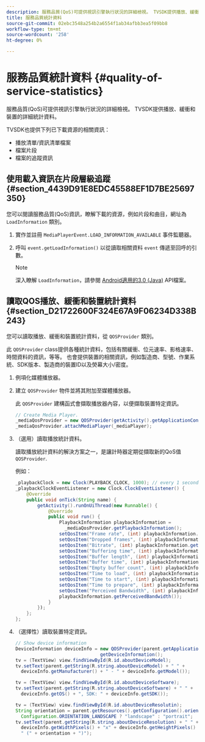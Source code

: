 ```yaml
---
description: 服務品質(QoS)可提供視訊引擎執行狀況的詳細檢視。 TVSDK提供播放、緩衝和裝置的詳細統計資料。
title: 服務品質統計資料
source-git-commit: 02ebc3548a254b2a6554f1ab34afbb3ea5f09bb8
workflow-type: tm+mt
source-wordcount: '258'
ht-degree: 0%

---
```


# 服務品質統計資料 {#quality-of-service-statistics}

服務品質(QoS)可提供視訊引擎執行狀況的詳細檢視。 TVSDK提供播放、緩衝和裝置的詳細統計資料。

TVSDK也提供下列已下載資源的相關資訊：

* 播放清單/資訊清單檔案
* 檔案片段
* 檔案的追蹤資訊

## 使用載入資訊在片段層級追蹤 {#section_4439D91E8EDC45588EF1D7BE25697350}

您可以閱讀服務品質(QoS)資訊，瞭解下載的資源，例如片段和曲目，網址為 `LoadInformation` 類別。

1. 實作並註冊 `MediaPlayerEvent.LOAD_INFORMATION_AVAILABLE` 事件監聽器。
1. 呼叫 `event.getLoadInformation()` 以從讀取相關資料 `event` 傳遞至回呼的引數。

   >[!NOTE]
   >
   >深入瞭解 `LoadInformation`，請參閱 [Android適用的3.0 (Java)](https://help.adobe.com/en_US/primetime/api/psdk/javadoc3.0/index.html) API檔案。

## 讀取QOS播放、緩衝和裝置統計資料 {#section_D21722600F324E67A9F06234D338B243}

您可以讀取播放、緩衝和裝置統計資料，從 `QOSProvider` 類別。

此 `QOSProvider` class提供各種統計資料，包括有關緩衝、位元速率、影格速率、時間資料的資訊，等等。 也會提供裝置的相關資訊，例如製造商、型號、作業系統、SDK版本、製造商的裝置ID以及熒幕大小/密度。

1. 例項化媒體播放器。
1. 建立 `QOSProvider` 物件並將其附加至媒體播放器。

   此 `QOSProvider` 建構函式會擷取播放器內容，以便擷取裝置特定資訊。

   ```java
   // Create Media Player. 
   _mediaQosProvider = new QOSProvider(getActivity().getApplicationContext()); 
   _mediaQosProvider.attachMediaPlayer(_mediaPlayer);
   ```

1. （選用）讀取播放統計資料。

   讀取播放統計資料的解決方案之一，是讓計時器定期從擷取新的QoS值 `QOSProvider`.

   例如：

   ```java
   _playbackClock = new Clock(PLAYBACK_CLOCK, 1000); // every 1 second 
   _playbackClockEventListener = new Clock.ClockEventListener() { 
       @Override 
       public void onTick(String name) { 
           getActivity().runOnUiThread(new Runnable() { 
               @Override 
               public void run() { 
                   PlaybackInformation playbackInformation =  
                     _mediaQosProvider.getPlaybackInformation();  
                   setQosItem("Frame rate", (int) playbackInformation.getFrameRate());  
                   setQosItem("Dropped frames", (int) playbackInformation.getDroppedFrameCount()); 
                   setQosItem("Bitrate", (int) playbackInformation.getBitrate()); 
                   setQosItem("Buffering time", (int) playbackInformation.getBufferingTime());  
                   setQosItem("Buffer length", (int) playbackInformation.getBufferLength());  
                   setQosItem("Buffer time", (int) playbackInformation.getBufferTime());  
                   setQosItem("Empty buffer count", (int) playbackInformation.getEmptyBufferCount());  
                   setQosItem("Time to load", (int) playbackInformation.getTimeToLoad());  
                   setQosItem("Time to start", (int) playbackInformation.getTimeToStart()); 
                   setQosItem("Time to prepare", (int) playbackInformation.getTimeToPrepare()); 
                   setQosItem("Perceived Bandwidth", (int) playbackInformation.getPerceivedBandwidth());   
                   playbackInformation.getPerceivedBandwidth()); 
               } 
           }); 
       }; 
   }; 
   ```

1. （選擇性）讀取裝置特定資訊。

   ```java
   // Show device information 
   DeviceInformation deviceInfo = new QOSProvider(parent.getApplicationContext()). 
                                  getDeviceInformation(); 
   tv = (TextView) view.findViewById(R.id.aboutDeviceModel); 
   tv.setText(parent.getString(R.string.aboutDeviceModel) + " " +  
     deviceInfo.getManufacturer() + " - " + deviceInfo.getModel()); 
   
   tv = (TextView) view.findViewById(R.id.aboutDeviceSoftware); 
   tv.setText(parent.getString(R.string.aboutDeviceSoftware) + " " +  
     deviceInfo.getOS() + ", SDK: " + deviceInfo.getSDK()); 
   
   tv = (TextView) view.findViewById(R.id.aboutDeviceResolutin); 
   String orientation = parent.getResources().getConfiguration().orientation ==  
     Configuration.ORIENTATION_LANDSCAPE ? "landscape" : "portrait"; 
   tv.setText(parent.getString(R.string.aboutDeviceResolution) + " " +  
     deviceInfo.getWidthPixels() + "x" + deviceInfo.getHeightPixels() +  
     " (" + orientation + ")"); 
   ```
